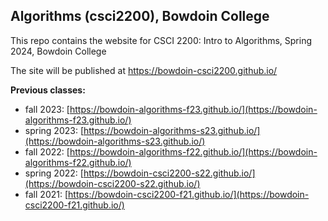 
## Algorithms (csci2200), Bowdoin College


This repo contains the website for CSCI 2200: Intro to Algorithms, Spring 2024, Bowdoin College

The site will be published at https://bowdoin-csci2200.github.io/



**Previous  classes:**

* fall 2023: [https://bowdoin-algorithms-f23.github.io/](https://bowdoin-algorithms-f23.github.io/)
* spring 2023: [https://bowdoin-algorithms-s23.github.io/](https://bowdoin-algorithms-s23.github.io/)
* fall 2022: [https://bowdoin-algorithms-f22.github.io/](https://bowdoin-algorithms-f22.github.io/)
* spring 2022: [https://bowdoin-csci2200-s22.github.io/](https://bowdoin-csci2200-s22.github.io/)
* fall 2021: [https://bowdoin-csci2200-f21.github.io/](https://bowdoin-csci2200-f21.github.io/)

  
